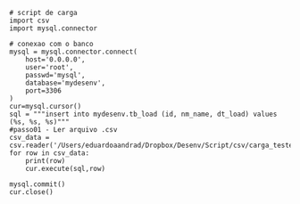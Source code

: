     # script de carga 
    import csv 
    import mysql.connector
    
    # conexao com o banco 
    mysql = mysql.connector.connect(
        host='0.0.0.0',
        user='root',
        passwd='mysql',
        database='mydesenv',
        port=3306
    )
    cur=mysql.cursor()
    sql = """insert into mydesenv.tb_load (id, nm_name, dt_load) values (%s, %s, %s)"""
    #passo01 - Ler arquivo .csv
    csv_data = csv.reader('/Users/eduardoaandrad/Dropbox/Desenv/Script/csv/carga_teste.csv',delimiter=';')
    for row in csv_data:
        print(row)
        cur.execute(sql,row)
    
    mysql.commit()
    cur.close()
